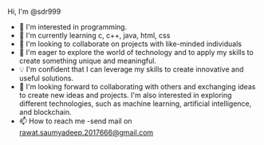 Hi, I'm @sdr999
- 👀 I'm interested in programming.
- 🌱 I'm currently learning c, c++, java, html, css
- 💞️ I'm looking to collaborate on projects with like-minded individuals
- 🤔 I'm eager to explore the world of technology and to apply my skills to create something unique and meaningful. 
- 💡 I'm confident that I can leverage my skills to create innovative and useful solutions. 
- 🤝 I'm looking forward to collaborating with others and exchanging ideas to create new ideas and projects. I'm also interested in exploring different technologies, such as machine learning, artificial intelligence, and blockchain.
- 📫 How to reach me -send mail on rawat.saumyadeep.2017666@gmail.com



<p align = "left"><img src="https://komarev.com/ghpvc/?username=sdr999&style=flat-square&color=blue" alt=""/> </p>


<!---
sdr999/sdr999 is a ✨ special ✨ repository because its `README.md` (this file) appears on your GitHub profile.
You can click the Preview link to take a look at your changes.
--->
